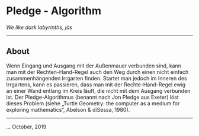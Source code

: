 # Pledge - Algorithm
_We like dark labyrinths, jäs_

---

## About

Wenn Eingang und Ausgang mit der Außenmauer verbunden sind, kann man mit der Rechten-Hand-Regel auch den Weg durch einen nicht einfach zusammenhängenden Irrgarten finden. Startet man jedoch im Inneren des Irrgartens, kann es passieren, dass man mit der Rechte-Hand-Regel ewig an einer Wand entlang im Kreis läuft, die nicht mit dem Ausgang verbunden ist. Der Pledge-Algorithmus (benannt nach Jon Pledge aus Exeter) löst dieses Problem (siehe „Turtle Geometry: the computer as a medium for exploring mathematics“, Abelson & diSessa, 1980).

---

... October, 2019